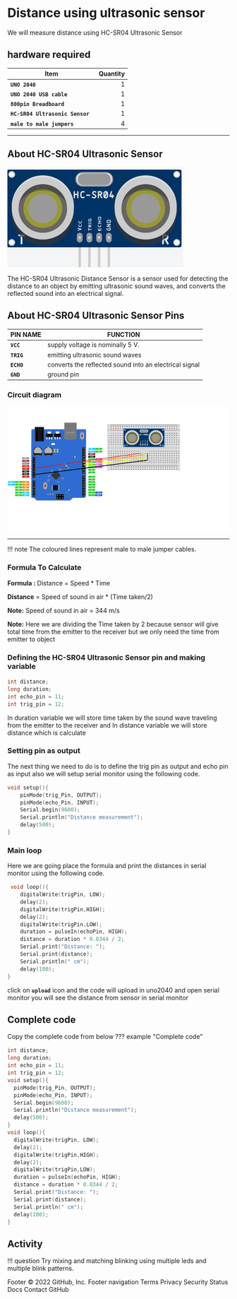# Distance using ultrasonic sensor

We will measure distance using HC-SR04 Ultrasonic Sensor 

## hardware required

| Item                              | Quantity                          |
| --------------------------------- | --------------------------------: |
| **`UNO 2040 `**                   |  1                                |
| **`UNO 2040 USB cable`**          |  1                                |
| **`800pin Breadboard`**           |  1                                |
| **`HC-SR04 Ultrasonic Sensor `**  |  1                                |
| **`male to male jumpers`**        |  4                                |

<hr>

## About HC-SR04 Ultrasonic Sensor
![ultra sonic sensor ](docs/assets/ultrasonicsensor.png)

The HC-SR04 Ultrasonic Distance Sensor is a sensor used for detecting the distance to an object by emitting ultrasonic sound waves, and converts the reflected sound into an electrical signal. 

## About HC-SR04 Ultrasonic Sensor Pins 
| PIN NAME                          |FUNCTION                          |
| --------------------------------- | -------------------------------- |
| **`VCC`**                         |supply voltage is nominally 5 V. |
| **`TRIG`**                        |emitting ultrasonic sound waves  |
| **`ECHO`**                        |converts the reflected sound into an electrical signal|
| **`GND `**                        | ground pin                      |


### Circuit diagram
![ultra sonic circuit](docs/assets/ultrasoniccircuit.png)
<hr/>
!!! note
    The coloured lines represent male to male jumper cables.

### Formula To Calculate 

**Formula :**  Distance = Speed * Time 

**Distance** = Speed of sound in air * (Time taken/2)

**Note:** Speed of sound in air = 344 m/s

**Note:** Here we are dividing the Time taken by 2 because sensor will give total time from the emitter to the receiver but we only need the time from emitter to object 

### Defining the HC-SR04 Ultrasonic Sensor pin and making variable 

``` c++
int distance;
long duration;
int echo_pin = 11;
int trig_pin = 12;
```
In duration variable we will store time taken by the sound wave traveling from the emitter to the receiver and In distance variable we will store distance which is calculate

### Setting pin as output

The next thing we need to do is to define the trig pin as output and echo pin as input also we will setup serial monitor using the following code.

```c++
void setup(){
    pinMode(trig_Pin, OUTPUT);  
    pinMode(echo_Pin, INPUT); 
    Serial.begin(9600);
    Serial.println("Distance measurement");
    delay(500);
}
```

### Main loop

Here we are going place the formula and print the distances in serial monitor using the following code.

``` c++
 void loop(){
    digitalWrite(trigPin, LOW);
    delay(2);
    digitalWrite(trigPin,HIGH);
    delay(2);
    digitalWrite(trigPin,LOW); 
    duration = pulseIn(echoPin, HIGH);
    distance = duration * 0.0344 / 2; 
    Serial.print("Distance: ");
    Serial.print(distance); 
    Serial.println(" cm");
    delay(100);
}                      
```

click on **`upload`** icon and the code will upload in uno2040 and open serial monitor you will see the distance from sensor in serial monitor


## Complete code
Copy the complete code from below
??? example "Complete code"
``` c++
int distance;
long duration;
int echo_pin = 11;
int trig_pin = 12;
void setup(){
  pinMode(trig_Pin, OUTPUT);  
  pinMode(echo_Pin, INPUT); 
  Serial.begin(9600);
  Serial.println("Distance measurement");
  delay(500);
}            
void loop(){
  digitalWrite(trigPin, LOW);
  delay(2);
  digitalWrite(trigPin,HIGH);
  delay(2);
  digitalWrite(trigPin,LOW); 
  duration = pulseIn(echoPin, HIGH);
  distance = duration * 0.0344 / 2; 
  Serial.print("Distance: ");
  Serial.print(distance); 
  Serial.println(" cm");
  delay(100);
}  
```
## Activity
!!! question
    Try mixing and matching blinking using multiple leds and multiple blink patterns.

Footer
© 2022 GitHub, Inc.
Footer navigation
Terms
Privacy
Security
Status
Docs
Contact GitHub
